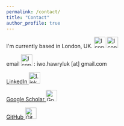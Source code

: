 ```yaml
---
permalink: /contact/
title: "Contact"
author_profile: true
---
```




I'm currently based in London, UK. <img src="https://img.icons8.com/?size=100&id=t3NE3BsOAQwq&format=png&color=000000" width="30" height="30" alt="Icon 1"/> <img src="https://img.icons8.com/?size=100&id=17572&format=png&color=000000" width="30" height="30" alt="Icon 2"/>


email <img src="https://img.icons8.com/?size=100&id=eKlyMs0XteXZ&format=png&color=000000" width="30" height="30" alt="Icon"/>
: iwo.hawryluk [at] gmail.com

[LinkedIn <img src="https://img.icons8.com/?size=100&id=xuvGCOXi8Wyg&format=png&color=000000" width="30" height="30" alt="LinkedIn"/>](https://www.linkedin.com/in/iwonahawryluk/)


[Google Scholar <img src="https://img.icons8.com/?size=100&id=okYCvWotC0uX&format=png&color=000000" width="30" height="30" alt="Google Scholar"/>](https://scholar.google.co.uk/citations?user=brpJvU4AAAAJ&hl=en)

[GitHub <img src="https://img.icons8.com/?size=30&id=AZOZNnY73haj&format=png&color=000000" width="30" height="30" alt="GitHub"/>](https://github.com/ihawryluk)

